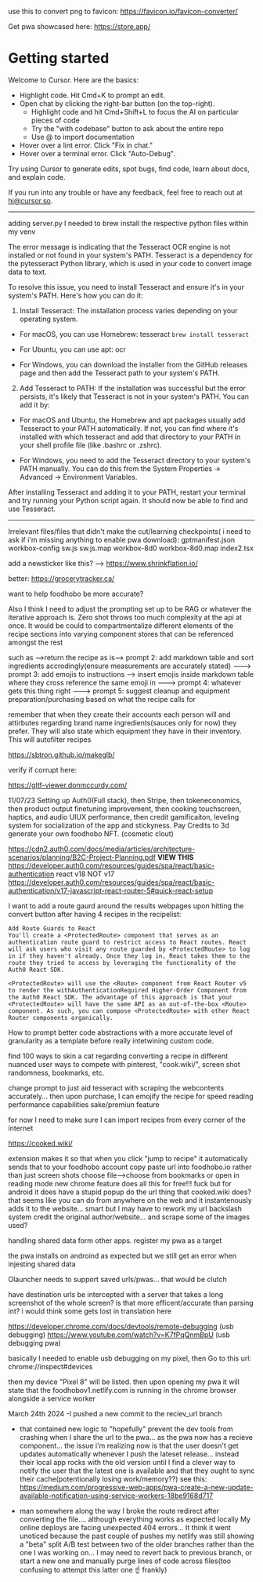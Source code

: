 use this to convert png to favicon: https://favicon.io/favicon-converter/

Get pwa showcased here: https://store.app/

# Getting started

Welcome to Cursor. Here are the basics:

* Highlight code. Hit Cmd+K to prompt an edit.
* Open chat by clicking the right-bar button (on the top-right).
  - Highlight code and hit Cmd+Shift+L to focus the AI on particular pieces of code 
  - Try the "with codebase" button to ask about the entire repo
  - Use @ to import documentation
* Hover over a lint error. Click "Fix in chat."
* Hover over a terminal error. Click "Auto-Debug".

Try using Cursor to generate edits, spot bugs, find code, learn about docs, and explain code.

If you run into any trouble or have any feedback, feel free to reach out at hi@cursor.so.

---
adding server.py
I needed to brew install the respective python files within my venv

The error message is indicating that the Tesseract OCR engine is not installed or not found in your system's PATH. Tesseract is a dependency for the pytesseract Python library, which is used in your code to convert image data to text.

To resolve this issue, you need to install Tesseract and ensure it's in your system's PATH. Here's how you can do it:

1. Install Tesseract: The installation process varies depending on your operating system.

- For macOS, you can use Homebrew:
tesseract
``` brew install tesseract ```

- For Ubuntu, you can use apt:
ocr

- For Windows, you can download the installer from the GitHub releases page and then add the Tesseract path to your system's PATH.

2. Add Tesseract to PATH: If the installation was successful but the error persists, it's likely that Tesseract is not in your system's PATH. You can add it by:

- For macOS and Ubuntu, the Homebrew and apt packages usually add Tesseract to your PATH automatically. If not, you can find where it's installed with which tesseract and add that directory to your PATH in your shell profile file (like .bashrc or .zshrc).

- For Windows, you need to add the Tesseract directory to your system's PATH manually. You can do this from the System Properties -> Advanced -> Environment Variables.

After installing Tesseract and adding it to your PATH, restart your terminal and try running your Python script again. It should now be able to find and use Tesseract.

---
Irrelevant files/files that didn't make the cut/learning checkpoints( i need to ask if i'm missing anything to enable pwa download):
gptmanifest.json
workbox-config
  sw.js
  sw.js.map
  workbox-8d0
  workbox-8d0.map
index2.tsx

add a newsticker like this? --> https://www.shrinkflation.io/

better:
https://grocerytracker.ca/

want to help foodhobo be more accurate?



Also I think I need to adjust the prompting set up to be RAG or whatever the iterative approach is. Zero shot throws too much complexity at the api at once. It would be could to compartmentalize different elements of the recipe sections into varying component stores that can be referenced amongst the rest

such as -->return the recipe as is--> prompt 2: add markdown table and sort ingredients accrodingly(ensure measurements are accurately stated)  ---> prompt 3: add emojis to instructions --> insert emojis inside markdown table where they cross reference the same emoji in ---> prompt 4: whatever gets this thing right ---> prompt 5: suggest cleanup and equipment preparation/purchasing based on what the recipe calls for

remember that when they create their accounts each person will and attirbutes regarding brand name ingredients(sauces only for now) they prefer. They will also state which equipment they have in their inventory. This will autofilter recipes

https://sbtron.github.io/makeglb/

verify if corrupt here:

https://gltf-viewer.donmccurdy.com/


11/07/23 Setting up Auth0(Full stack), then Stripe, then tokeneconomics, then product output finetuning improvement, then cooking touchscreen, haptics, and audio UIUX performance, then credit gamificaiton, leveling system for socialization of the app and stickyness.
Pay Credits to 3d generate your own foodhobo NFT. (cosmetic clout)

https://cdn2.auth0.com/docs/media/articles/architecture-scenarios/planning/B2C-Project-Planning.pdf
**VIEW THIS** 
https://developer.auth0.com/resources/guides/spa/react/basic-authentication react v18 NOT v17
https://developer.auth0.com/resources/guides/spa/react/basic-authentication/v17-javascript-react-router-5#quick-react-setup


I want to add a route gaurd around the results webpages upon hitting the convert button after having 4 recipes in the recipelist:

```
Add Route Guards to React
You'll create a <ProtectedRoute> component that serves as an authentication route guard to restrict access to React routes. React will ask users who visit any route guarded by <ProtectedRoute> to log in if they haven't already. Once they log in, React takes them to the route they tried to access by leveraging the functionality of the Auth0 React SDK.

<ProtectedRoute> will use the <Route> component from React Router v5 to render the withAuthenticationRequired Higher-Order Component from the Auth0 React SDK. The advantage of this approach is that your <ProtectedRoute> will have the same API as an out-of-the-box <Route> component. As such, you can compose <ProtectedRoute> with other React Router components organically.
```


How to prompt better code abstractions with a more accurate level of granularity as a template before really intetwining custom code.

find 100 ways to skin a cat regarding converting a recipe in different nuanced user ways to compete with pinterest, "cook.wiki/", screen shot randomness, bookmarks, etc.

change prompt to just aid tesseract with scraping the webcontents accurately... then upon purchase, I can emojify the recipe for speed reading performance capabilities sake/premiun feature

for now I need to make sure I can import recipes from every corner of the internet


https://cooked.wiki/

extension makes it so that when you click "jump to recipe" it automatically sends that to your foodhobo account
copy paste url into foodhobo.io rather than just screen shots
choose file-->choose from bookmarks
or open in reading mode new chrome feature does all this for free!!! fuck but for android it does have a stupid popup
do the url thing that cooked.wiki does? that seems like you can do from anywhere on the web and it instantenously adds it to the website... smart but I may have to rework my url backslash system
credit the original author/website... and scrape some of the images used?

handling shared data form other apps. register my pwa as a target

the pwa installs on androind as expected but we still get an error when injesting shared data


Olauncher needs to support saved urls/pwas... that would be clutch

have destination urls be intercepted with a server that takes a long screenshot of the whole screen? is that more efficent/accurate than parsing int? i would think some gets lost in translation here

https://developer.chrome.com/docs/devtools/remote-debugging (usb debugging)
https://www.youtube.com/watch?v=K7fPqQnmBpU (usb debugging pwa)

basically I needed to enable usb debugging on my pixel, then Go to this url: chrome://inspect#devices 

then my device "Pixel 8" will be listed. then upon opening my pwa it will state that the foodhobov1.netlify.com is running in the chrome browser alongside a service worker


March 24th 2024
-I pushed a new commit to the reciev_url branch
- that contained new logic to "hopefully" prevent the dev tools from crashing when I share the url to the pwa... as the pwa now has a recieve component... the issue i'm realizing now is that the user doesn't get updates automatically whenever I push the lateset release... instead their local app rocks with the old version until I find a clever way to notify the user that the latest one is available and that they ought to sync their cache(potentionally losing work/memory??)
see this: https://medium.com/progressive-web-apps/pwa-create-a-new-update-available-notification-using-service-workers-18be9168d717

- man somewhere along the way I broke the route redirect after converting the file.... although everything works as expected locally My online deploys are facing unexpected 404 errors... It think it went unoticed because the past couple of pushes my netlify was still showing a "beta" split A/B test between two of the older branches rather than the one I was working on... I may need to revert back to previous branch, or start a new one and manually purge lines of code across files(too confusing to attempt this latter one ☝️ frankly)

